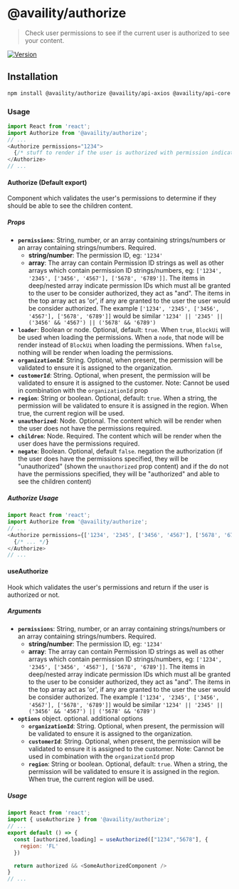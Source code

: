 # @availity/authorize

> Check user permissions to see if the current user is authorized to see your content.

[![Version](https://img.shields.io/npm/v/@availity/authorize.svg?style=for-the-badge)](https://www.npmjs.com/package/@availity/authorize)

## Installation

```bash
npm install @availity/authorize @availity/api-axios @availity/api-core axios --save
```

### Usage

```javascript
import React from 'react';
import Authorize from '@availity/authorize';
// ... 
<Authorize permissions="1234">
  {/* stuff to render if the user is authorized with permission indicated above */}
</Authorize>
// ...
```

#### Authorize (Default export)
Component which validates the user's permissions to determine if they should be able to see the children content.

##### Props

- **`permissions`**: String, number, or an array containing strings/numbers or an array containing strings/numbers. Required.
  - **string/number**: The permission ID, eg: `'1234'`
  - **array**: The array can contain Permission ID strings as well as other arrays which contain permission ID strings/numbers, eg: `['1234', '2345', ['3456', '4567'], ['5678', '6789']]`. The items in deep/nested array indicate permission IDs which must all be granted to the user to be consider authorized, they act as "and". The items in the top array act as 'or', if any are granted to the user the user would be consider authorized. The example `['1234', '2345', ['3456', '4567'], ['5678', '6789']]` would be similar `'1234' || '2345' || ('3456' && '4567') || ('5678' && '6789')`
- **`loader`**: Boolean or node. Optional, default: `true`. When `true`, `BlockUi` will be used when loading the permissions. When a `node`, that node will be render instead of `BlockUi` when loading the permissions. When `false`, nothing will be render when loading the permissions.
- **`organizationId`**: String. Optional, when present, the permission will be validated to ensure it is assigned to the organization.
- **`customerId`**:  String. Optional, when present, the permission will be validated to ensure it is assigned to the customer. Note: Cannot be used in combination with the `organizationId` prop
- **`region`**:  String or boolean. Optional, default: `true`. When a string, the permission will be validated to ensure it is assigned in the region. When true, the current region will be used.
- **`unauthorized`**: Node. Optional. The content which will be render when the user does not have the permissions required.
- **`children`**: Node. Required. The content which will be render when the user does have the permissions required.
- **`negate`**: Boolean. Optional, default `false`. negation the authorization (if the user does have the permissions specified, they will be "unauthorized" (shown the `unauthorized` prop content) and if the do not have the permissions specified, they will be "authorized" and able to see the children content)

##### Authorize Usage

```javascript
import React from 'react';
import Authorize from '@availity/authorize';
// ... 
<Authorize permissions={['1234', '2345', ['3456', '4567'], ['5678', '6789']]} organizationId="1495">
  {/* ... */}
</Authorize>
// ...
```

#### useAuthorize
Hook which validates the user's permissions and return if the user is authorized or not.

##### Arguments

- **`permissions`**: String, number, or an array containing strings/numbers or an array containing strings/numbers. Required.
  - **string/number**: The permission ID, eg: `'1234'`
  - **array**: The array can contain Permission ID strings as well as other arrays which contain permission ID strings/numbers, eg: `['1234', '2345', ['3456', '4567'], ['5678', '6789']]`. The items in deep/nested array indicate permission IDs which must all be granted to the user to be consider authorized, they act as "and". The items in the top array act as 'or', if any are granted to the user the user would be consider authorized. The example `['1234', '2345', ['3456', '4567'], ['5678', '6789']]` would be similar `'1234' || '2345' || ('3456' && '4567') || ('5678' && '6789')`
- **`options`** object. optional. additional options
  - **`organizationId`**: String. Optional, when present, the permission will be validated to ensure it is assigned to the organization.
  - **`customerId`**:  String. Optional, when present, the permission will be validated to ensure it is assigned to the customer. Note: Cannot be used in combination with the `organizationId` prop
  - **`region`**:  String or boolean. Optional, default: `true`. When a string, the permission will be validated to ensure it is assigned in the region. When true, the current region will be used.

##### Usage

```javascript
import React from 'react';
import { useAuthorize } from '@availity/authorize';
// ... 
export default () => {
  const [authorized,loading] = useAuthorized(["1234","5678"], {
    region: 'FL'
  })

  return authorized && <SomeAuthorizedComponent />
}
// ...
```